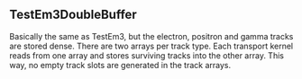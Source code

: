 <!--
SPDX-FileCopyrightText: 2022 CERN
SPDX-License-Identifier: CC-BY-4.0
-->

## TestEm3DoubleBuffer

Basically the same as TestEm3, but the electron, positron and gamma tracks are stored dense.
There are two arrays per track type.
Each transport kernel reads from one array and stores surviving tracks into the other array.
This way, no empty track slots are generated in the track arrays.
